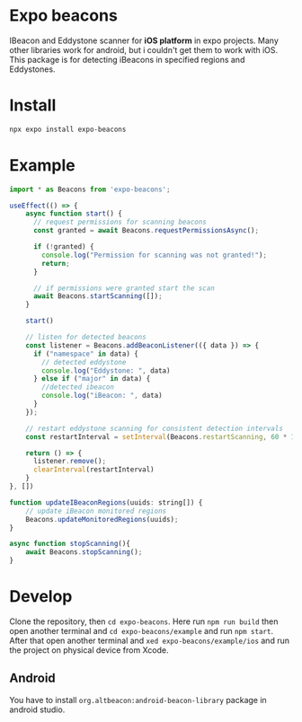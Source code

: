 # Expo beacons
IBeacon and Eddystone scanner for **iOS platform** in expo projects. Many other libraries work for android, but i couldn't get them to work with iOS. This package is for detecting iBeacons in specified regions and Eddystones.

# Install
```sh
npx expo install expo-beacons
```

# Example
```js
import * as Beacons from 'expo-beacons';

useEffect(() => {
    async function start() {
      // request permissions for scanning beacons
      const granted = await Beacons.requestPermissionsAsync();

      if (!granted) {
        console.log("Permission for scanning was not granted!");
        return;
      }

      // if permissions were granted start the scan
      await Beacons.startScanning([]);
    }

    start()

    // listen for detected beacons
    const listener = Beacons.addBeaconListener(({ data }) => {
      if ("namespace" in data) {
        // detected eddystone
        console.log("Eddystone: ", data)
      } else if ("major" in data) {
        //detected ibeacon
        console.log("iBeacon: ", data)
      }
    });

    // restart eddystone scanning for consistent detection intervals
    const restartInterval = setInterval(Beacons.restartScanning, 60 * 1000);

    return () => {
      listener.remove();
      clearInterval(restartInterval)
    }
}, [])

function updateIBeaconRegions(uuids: string[]) {
    // update iBeacon monitored regions
    Beacons.updateMonitoredRegions(uuids);
}

async function stopScanning(){
    await Beacons.stopScanning();
}
```

# Develop
Сlone the repository, then `cd expo-beacons`. Here run `npm run build` then open another terminal and `cd expo-beacons/example` and run `npm start`. After that open another terminal and `xed expo-beacons/example/ios` and run the project on physical device from Xcode.

## Android
You have to install `org.altbeacon:android-beacon-library` package in android studio.
